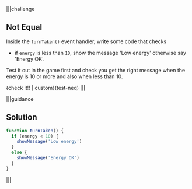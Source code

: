 
|||challenge
## Not Equal
Inside the `turnTaken()` event handler, write some code that checks

- if `energy` is less than `10`, show the message 'Low energy' otherwise say 'Energy OK'.

Test it out in the game first and check you get the right message when the energy is 10 or more and also when less than 10.

{check it!! | custom}(test-neq)
|||

|||guidance
## Solution

```javascript
function turnTaken() {
  if (energy < 10) {
    showMessage('Low energy')
  }
  else {
    showMessage('Energy OK')    
  }
}
```
|||

